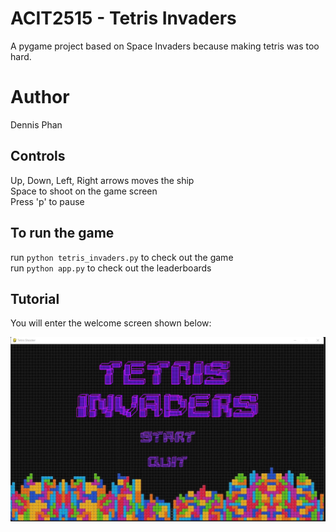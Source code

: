 # ACIT2515 - Tetris Invaders
A pygame project based on Space Invaders because making tetris was too hard.

# Author
Dennis Phan

## Controls

Up, Down, Left, Right arrows moves the ship  
Space to shoot on the game screen  
Press 'p' to pause

## To run the game
run `python tetris_invaders.py` to check out the game  
run `python app.py` to check out the leaderboards

## Tutorial

You will enter the welcome screen shown below:

![welcome](./images/readme/welcome_screen.png)


